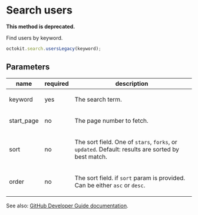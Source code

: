 # Search users

**This method is deprecated.**

Find users by keyword.

```js
octokit.search.usersLegacy(keyword);
```

## Parameters

<table>
  <thead>
    <tr>
      <th>name</th>
      <th>required</th>
      <th>description</th>
    </tr>
  </thead>
  <tbody>
    <tr><td>keyword</td><td>yes</td><td>

The search term.

</td></tr>
<tr><td>start_page</td><td>no</td><td>

The page number to fetch.

</td></tr>
<tr><td>sort</td><td>no</td><td>

The sort field. One of `stars`, `forks`, or `updated`. Default: results are sorted by best match.

</td></tr>
<tr><td>order</td><td>no</td><td>

The sort field. if `sort` param is provided. Can be either `asc` or `desc`.

</td></tr>
  </tbody>
</table>

See also: [GitHub Developer Guide documentation](endpoint.documentationUrl).
